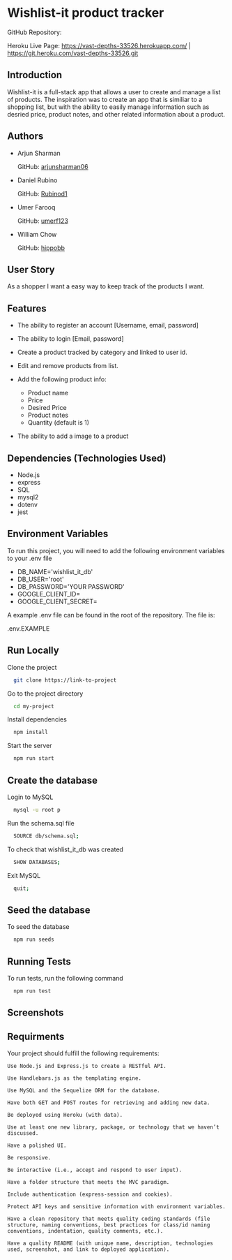 # Wishlist-it product tracker

GitHub Repository:

Heroku Live Page: https://vast-depths-33526.herokuapp.com/ | https://git.heroku.com/vast-depths-33526.git

## Introduction 

Wishlist-it is a full-stack app that allows a user to create and manage a list of products. 
The inspiration was to create an app that is similiar to a shopping list, but with the ability to easily manage information such as desried price, product notes, and other related information about a product.


## Authors

- Arjun Sharman 
  
  GitHub: [arjunsharman06](https://github.com/arjunsharman06)

- Daniel Rubino  
  
  GitHub: [Rubinod1](https://github.com/RubinoD1)

- Umer Farooq 

  GitHub: [umerf123](https://github.com/umerf123)

- William Chow 
  
  GitHub: [hippobb](https://github.com/hippobb)

## User Story 

As a shopper I want a easy way to keep track of the products I want. 

## Features

- The ability to register an account [Username, email, password]

- The ability to login [Email, password]

- Create a product tracked by category and linked to user id. 

- Edit and remove products from list. 

- Add the following product info: 
   
   - Product name 
   - Price
   - Desired Price
   - Product notes 
   - Quantity (default is 1)

- The ability to add a image to a product 



## Dependencies (Technologies Used)
- Node.js
- express
- SQL
- mysql2
- dotenv
- jest 


## Environment Variables

To run this project, you will need to add the following environment variables to your .env file

- DB_NAME='wishlist_it_db'
- DB_USER='root'
- DB_PASSWORD='YOUR PASSWORD'
- GOOGLE_CLIENT_ID=
- GOOGLE_CLIENT_SECRET=

A example .env file can be found in the root of the repository. The file is:   

.env.EXAMPLE

## Run Locally

Clone the project

```bash
  git clone https://link-to-project
```

Go to the project directory

```bash
  cd my-project
```

Install dependencies

```bash
  npm install
```

Start the server

```bash
  npm run start
```

## Create the database 

Login to MySQL 

```bash
  mysql -u root p
```

Run the schema.sql file

```bash
  SOURCE db/schema.sql;
```

To check that wishlist_it_db was created 

```bash
  SHOW DATABASES; 
```

Exit MySQL

```bash
  quit; 
```


## Seed the database 

To seed the database 

```bash
  npm run seeds
```

## Running Tests

To run tests, run the following command

```bash
  npm run test
```









## Screenshots 



## Requirments 

Your project should fulfill the following requirements:

    Use Node.js and Express.js to create a RESTful API.

    Use Handlebars.js as the templating engine.

    Use MySQL and the Sequelize ORM for the database.

    Have both GET and POST routes for retrieving and adding new data.

    Be deployed using Heroku (with data).

    Use at least one new library, package, or technology that we haven’t discussed.

    Have a polished UI.

    Be responsive.

    Be interactive (i.e., accept and respond to user input).

    Have a folder structure that meets the MVC paradigm.

    Include authentication (express-session and cookies).

    Protect API keys and sensitive information with environment variables.

    Have a clean repository that meets quality coding standards (file structure, naming conventions, best practices for class/id naming conventions, indentation, quality comments, etc.).

    Have a quality README (with unique name, description, technologies used, screenshot, and link to deployed application).


